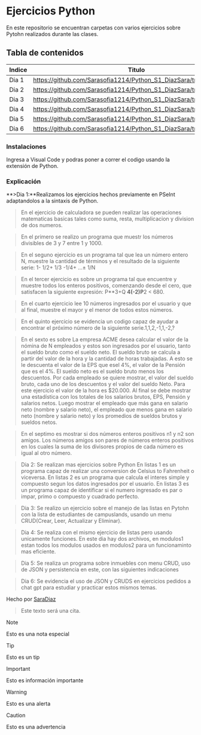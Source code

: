 # Ejercicios Python
En este repositorio se encuentran carpetas con varios ejercicios sobre Pytohn realizados durante las clases.

## Tabla de contenidos
| Indice | Titulo  |
|--|--|
| Dia 1 |  https://github.com/Sarasofia1214/Python_S1_DiazSara/tree/master/Dia1 |
| Dia 2 |  https://github.com/Sarasofia1214/Python_S1_DiazSara/tree/master/Dia2 |
| Dia 3 |  https://github.com/Sarasofia1214/Python_S1_DiazSara/tree/master/Dia3 |
| Dia 4 |  https://github.com/Sarasofia1214/Python_S1_DiazSara/tree/master/Dia4 | 
| Dia 5 |  https://github.com/Sarasofia1214/Python_S1_DiazSara/tree/master/Dia5 |
| Dia 6 |  https://github.com/Sarasofia1214/Python_S1_DiazSara/tree/master/Dia6 |

### Instalaciones 
Ingresa a Visual Code y podras poner a correr el codigo usando la extensión de Python.

### Explicación
**>Dia 1:**Realizamos los ejercicios hechos previamente en PSeInt adaptandolos a la sintaxis de Python.

>En el ejercicio de calculadora se pueden realizar las operaciones matematicas basicas tales como suma, resta, multiplicacion y division de dos numeros.

>En el primero se realizo un programa que muestr los números divisibles de 3 y 7 entre 1 y 1000.

>En el seguno ejercicio es un programa tal que lea un número entero N, muestre la cantidad de términos y el resultado
de la siguiente serie: 1- 1/2+ 1/3 -1/4+ ...± 1/N

>En el tercer ejercicio es sobre un programa tal que encuentre y muestre todos los enteros positivos, comenzando desde el
cero, que satisfacen la siguiente expresión:  P**3+Q **4(-2)P**2 < 680.

>En el cuarto ejercicio lee 10 números ingresados por el usuario y que al final, muestre el mayor
y el menor de todos estos números.

>En el quinto ejercicio se evidencia un codigo capaz de ayudar a encontrar el próximo número de la siguiente serie.1,1,2,-1,1,-2,?

>En el sexto es sobre La empresa ACME desea calcular el valor de la nómina de N empleados y estos son ingresados por el usuario, tanto el sueldo bruto como el sueldo neto.
El sueldo bruto se calcula a partir del valor de la hora y la cantidad de horas trabajadas. A esto se le descuenta el valor de la EPS que esel 4%, el valor de la Pensión que
es el 4%. El sueldo neto es el sueldo bruto menos los descuentos. Por cada empleado se quiere mostrar, el valor del sueldo bruto, cada uno de los descuentos y el valor del
sueldo Neto. Para este ejercicio el valor de la hora es $20.000.
Al final se debe mostrar una estadística con los totales de los salarios brutos, EPS, Pensión y salarios netos. Luego mostrar el empleado que más gana en salario neto (nombre y salario neto), el empleado que menos gana en salario neto (nombre y salario neto) y los promedios de sueldos brutos y sueldos netos.

>En el septimo es mostrar si dos números enteros positivos n1 y n2 son amigos. Los números amigos son pares de números enteros positivos en los cuales la suma de los divisores propios de cada número es igual al otro número.

>Dia 2: Se realizan mas ejercicios sobre Python
En listas 1 es un programa capaz de realizar una conversion de Celsius to Fahrenheit o viceversa.
En listas 2 es un programa que calcula el interes simple y compuesto segun los datos ingresados por el usuario.
En listas 3 es un programa capaz de identificar si el numero ingresado es par o impar, primo o compuesto y cuadrado perfecto.

>Dia 3: Se realizo un ejercicio sobre el manejo de las listas en Pytohn con la lista de estudiantes de campuslands, usando un menu CRUD(Crear, Leer, Actualizar y Eliminar).

>Dia 4: Se realiza con el mismo ejercicio de listas pero usando unicamente funciones. En este dia hay dos archivos, en modulos1 estan todos los modulos usados en modulos2 para un funcionaminto mas eficiente.

>Dia 5: Se realiza un programa sobre inmuebles con menu CRUD, uso de JSON y persistencia en este, con las siguientes indicaciones

>Dia 6: Se evidencia el uso de JSON y CRUDS en ejercicios pedidos a chat gpt para estudiar y practicar estos mismos temas.


Hecho por [SaraDiaz](https://github.com/Sarasofia1214)

>Este texto será una cita.

> [!NOTE]
>Esto es una nota especial

> [!TIP]
> Esto es un tip

> [!IMPORTANT]  
> Esto es información importante

> [!WARNING]  
> Esto es una alerta

> [!CAUTION]
> Esto es una advertencia
